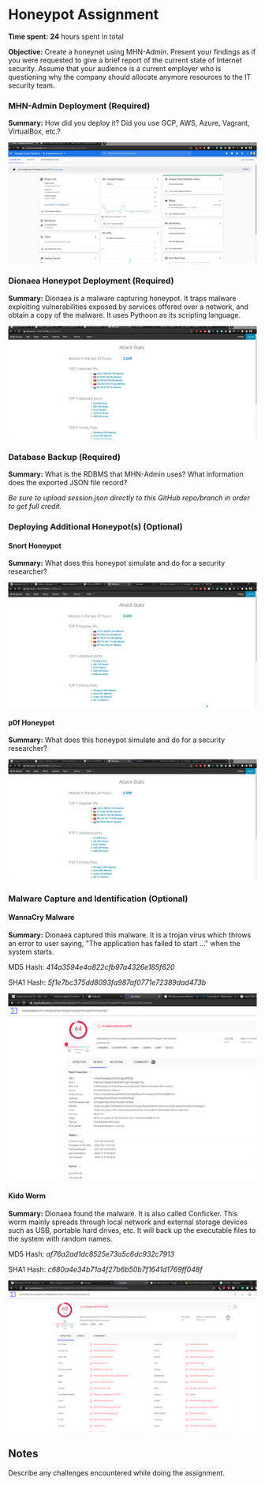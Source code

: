 # Honeypot Assignment

**Time spent:** **24** hours spent in total

**Objective:** Create a honeynet using MHN-Admin. Present your findings as if you were requested to give a brief report of the current state of Internet security. Assume that your audience is a current employer who is questioning why the company should allocate anymore resources to the IT security team.

### MHN-Admin Deployment (Required)

**Summary:** How did you deploy it? Did you use GCP, AWS, Azure, Vagrant, VirtualBox, etc.?

<img src="mhn-admin.gif">

### Dionaea Honeypot Deployment (Required)

**Summary:** Dionaea is a malware capturing honeypot. It traps malware exploiting vulnerabilities exposed by services offered over a network, and obtain a copy of the malware. It uses Pythoon as its scripting language.

<img src="dionaea-honeypot.gif">

### Database Backup (Required) 

**Summary:** What is the RDBMS that MHN-Admin uses? What information does the exported JSON file record?

*Be sure to upload session.json directly to this GitHub repo/branch in order to get full credit.*

### Deploying Additional Honeypot(s) (Optional)

#### Snort Honeypot

**Summary:** What does this honeypot simulate and do for a security researcher?

<img src="snort-honeypot.gif">

#### p0f Honeypot

**Summary:** What does this honeypot simulate and do for a security researcher?

<img src="p0f-honeypot.gif">

### Malware Capture and Identification (Optional)

#### WannaCry Malware

**Summary:** Dionaea captured this malware. It is a trojan virus which throws an error to user saying, "The application has failed to start ..." when the system starts.

MD5 Hash: *414a3594e4a822cfb97a4326e185f620*

SHA1 Hash: *5f1e7bc375dd8093fa987af0771e72389dad473b*

<img src="wannacry-malware.png">

#### Kido Worm

**Summary:** Dionaea found the malware. It is also called Conficker. This worm mainly spreads through local network and external storage devices such as USB, portable hard drives, etc. It will back up the executable files to the system with random names.

MD5 Hash: *af76a2ad1dc8525e73a5c6dc932c7913*

SHA1 Hash: *c680a4e34b71a4f27b6b50b7f1641d1769ff048f*

<img src="kido-malware.png">

## Notes

Describe any challenges encountered while doing the assignment.
